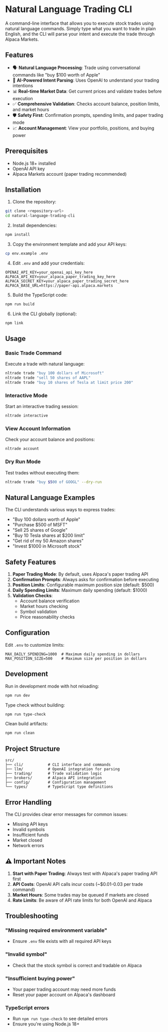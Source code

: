 # Natural Language Trading CLI

A command-line interface that allows you to execute stock trades using natural language commands. Simply type what you want to trade in plain English, and the CLI will parse your intent and execute the trade through Alpaca Markets.

## Features

- 🗣️ **Natural Language Processing**: Trade using conversational commands like "buy $100 worth of Apple"
- 🤖 **AI-Powered Intent Parsing**: Uses OpenAI to understand your trading intentions
- 📊 **Real-time Market Data**: Get current prices and validate trades before execution
- ✅ **Comprehensive Validation**: Checks account balance, position limits, and market hours
- 🛡️ **Safety First**: Confirmation prompts, spending limits, and paper trading mode
- 📈 **Account Management**: View your portfolio, positions, and buying power

## Prerequisites

- Node.js 18+ installed
- OpenAI API key
- Alpaca Markets account (paper trading recommended)

## Installation

1. Clone the repository:
```bash
git clone <repository-url>
cd natural-language-trading-cli
```

2. Install dependencies:
```bash
npm install
```

3. Copy the environment template and add your API keys:
```bash
cp env.example .env
```

4. Edit `.env` and add your credentials:
```
OPENAI_API_KEY=your_openai_api_key_here
ALPACA_API_KEY=your_alpaca_paper_trading_key_here
ALPACA_SECRET_KEY=your_alpaca_paper_trading_secret_here
ALPACA_BASE_URL=https://paper-api.alpaca.markets
```

5. Build the TypeScript code:
```bash
npm run build
```

6. Link the CLI globally (optional):
```bash
npm link
```

## Usage

### Basic Trade Command

Execute a trade with natural language:

```bash
nltrade trade "buy 100 dollars of Microsoft"
nltrade trade "sell 50 shares of AAPL"
nltrade trade "buy 10 shares of Tesla at limit price 200"
```

### Interactive Mode

Start an interactive trading session:

```bash
nltrade interactive
```

### View Account Information

Check your account balance and positions:

```bash
nltrade account
```

### Dry Run Mode

Test trades without executing them:

```bash
nltrade trade "buy $500 of GOOGL" --dry-run
```

## Natural Language Examples

The CLI understands various ways to express trades:

- "Buy 100 dollars worth of Apple"
- "Purchase $500 of MSFT"
- "Sell 25 shares of Google"
- "Buy 10 Tesla shares at $200 limit"
- "Get rid of my 50 Amazon shares"
- "Invest $1000 in Microsoft stock"

## Safety Features

1. **Paper Trading Mode**: By default, uses Alpaca's paper trading API
2. **Confirmation Prompts**: Always asks for confirmation before executing
3. **Position Limits**: Configurable maximum position size (default: $500)
4. **Daily Spending Limits**: Maximum daily spending (default: $1000)
5. **Validation Checks**: 
   - Account balance verification
   - Market hours checking
   - Symbol validation
   - Price reasonability checks

## Configuration

Edit `.env` to customize limits:

```
MAX_DAILY_SPENDING=1000  # Maximum daily spending in dollars
MAX_POSITION_SIZE=500    # Maximum size per position in dollars
```

## Development

Run in development mode with hot reloading:

```bash
npm run dev
```

Type check without building:

```bash
npm run type-check
```

Clean build artifacts:

```bash
npm run clean
```

## Project Structure

```
src/
├── cli/           # CLI interface and commands
├── llm/           # OpenAI integration for parsing
├── trading/       # Trade validation logic
├── brokers/       # Alpaca API integration
├── config/        # Configuration management
└── types/         # TypeScript type definitions
```

## Error Handling

The CLI provides clear error messages for common issues:

- Missing API keys
- Invalid symbols
- Insufficient funds
- Market closed
- Network errors

## ⚠️ Important Notes

1. **Start with Paper Trading**: Always test with Alpaca's paper trading API first
2. **API Costs**: OpenAI API calls incur costs (~$0.01-0.03 per trade command)
3. **Market Hours**: Some trades may be queued if markets are closed
4. **Rate Limits**: Be aware of API rate limits for both OpenAI and Alpaca

## Troubleshooting

### "Missing required environment variable"
- Ensure `.env` file exists with all required API keys

### "Invalid symbol"
- Check that the stock symbol is correct and tradable on Alpaca

### "Insufficient buying power"
- Your paper trading account may need more funds
- Reset your paper account on Alpaca's dashboard

### TypeScript errors
- Run `npm run type-check` to see detailed errors
- Ensure you're using Node.js 18+